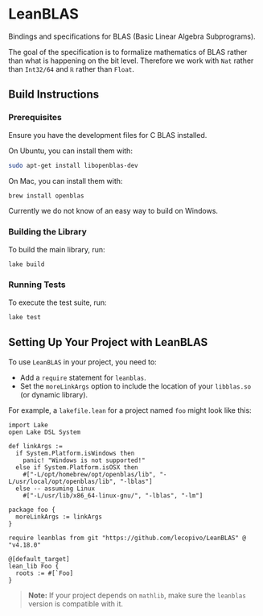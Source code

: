 # LeanBLAS

Bindings and specifications for BLAS (Basic Linear Algebra Subprograms).

The goal of the specification is to formalize mathematics of BLAS rather than what is happening on the bit level. Therefore we work with `Nat` rather than `Int32/64` and `ℝ` rather than `Float`.

## Build Instructions

### Prerequisites

Ensure you have the development files for C BLAS installed.

On Ubuntu, you can install them with:

```bash
sudo apt-get install libopenblas-dev
```
On Mac, you can install them with:
```bash
brew install openblas
```

Currently we do not know of an easy way to build on Windows.

### Building the Library

To build the main library, run:

```bash
lake build
```

### Running Tests

To execute the test suite, run:

```bash
lake test
```

## Setting Up Your Project with LeanBLAS

To use `LeanBLAS` in your project, you need to:

- Add a `require` statement for `leanblas`.
- Set the `moreLinkArgs` option to include the location of your `libblas.so` (or dynamic library).

For example, a `lakefile.lean` for a project named `foo` might look like this:

```lean
import Lake
open Lake DSL System

def linkArgs :=
  if System.Platform.isWindows then
    panic! "Windows is not supported!"
  else if System.Platform.isOSX then
    #["-L/opt/homebrew/opt/openblas/lib", "-L/usr/local/opt/openblas/lib", "-lblas"]
  else -- assuming Linux
    #["-L/usr/lib/x86_64-linux-gnu/", "-lblas", "-lm"]

package foo {
  moreLinkArgs := linkArgs
}

require leanblas from git "https://github.com/lecopivo/LeanBLAS" @ "v4.18.0"

@[default_target]
lean_lib Foo {
  roots := #[`Foo]
}
```
> **Note:** If your project depends on `mathlib`, make sure the `leanblas` version is compatible with it.


